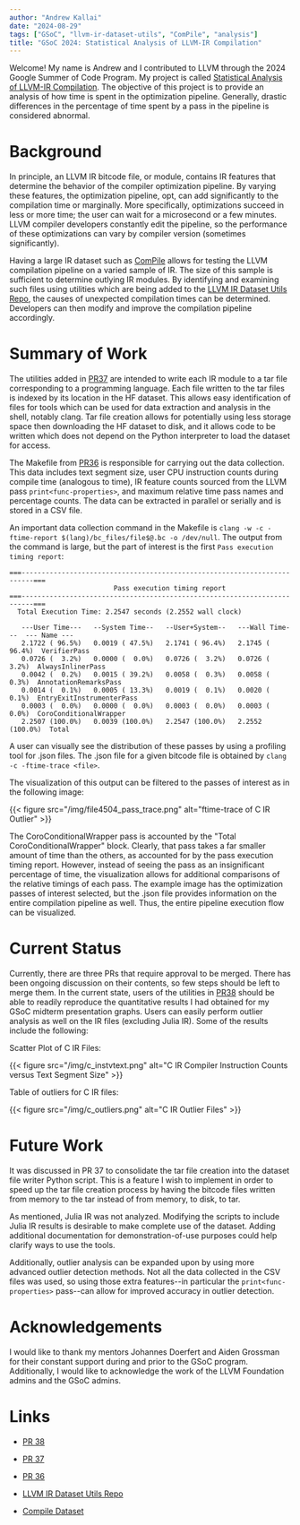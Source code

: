 ```yaml
---
author: "Andrew Kallai"
date: "2024-08-29"
tags: ["GSoC", "llvm-ir-dataset-utils", "ComPile", "analysis"]
title: "GSoC 2024: Statistical Analysis of LLVM-IR Compilation"
---
```


Welcome! My name is Andrew and I contributed to LLVM through the 2024 Google Summer of Code Program. My project is called [Statistical Analysis of LLVM-IR Compilation](https://summerofcode.withgoogle.com/programs/2024/projects/hquDyVBK). The objective of this project is to provide an analysis of how time is spent in the optimization pipeline. Generally, drastic differences in the percentage of time spent by a pass in the pipeline is considered abnormal.

# Background

In principle, an LLVM IR bitcode file, or module, contains IR features that determine the behavior of the compiler optimization pipeline. By varying these features, the optimization pipeline, opt, can add significantly to the compilation time or marginally. More specifically, optimizations succeed in less or more time; the user can wait for a microsecond or a few minutes. LLVM compiler developers constantly edit the pipeline, so the performance of these optimizations can vary by compiler version (sometimes significantly).

Having a large IR dataset such as [ComPile](https://huggingface.co/datasets/llvm-ml/ComPile) allows for testing the LLVM compilation pipeline on a varied sample of IR. The size of this sample is sufficient to determine outlying IR modules. By identifying and examining such files using utilities which are being added to the [LLVM IR Dataset Utils Repo](https://github.com/llvm-ml/llvm-ir-dataset-utils), the causes of unexpected compilation times can be determined. Developers can then modify and improve the compilation pipeline accordingly.

# Summary of Work

The utilities added in [PR37](https://github.com/llvm-ml/llvm-ir-dataset-utils/pull/37) are intended to write each IR module to a tar file corresponding to a programming language. Each file written to the tar files is indexed by its location in the HF dataset. This allows easy identification of files for tools which can be used for data extraction and analysis in the shell, notably clang. Tar file creation allows for potentially using less storage space then downloading the HF dataset to disk, and it allows code to be written which does not depend on the Python interpreter to load the dataset for access.

The Makefile from [PR36](https://github.com/llvm-ml/llvm-ir-dataset-utils/pull/36) is responsible for carrying out the data collection. This data includes text segment size, user CPU instruction counts during compile time (analogous to time), IR feature counts sourced from the LLVM pass `print<func-properties>`, and maximum relative time pass names and percentage counts. The data can be extracted in parallel or serially and is stored in a CSV file.

An important data collection command in the Makefile is `clang -w -c -ftime-report $(lang)/bc_files/file$@.bc -o /dev/null`. The output from the command is large, but the part of interest is the first `Pass execution timing report`: 

```text
===-------------------------------------------------------------------------===
                          Pass execution timing report
===-------------------------------------------------------------------------===
  Total Execution Time: 2.2547 seconds (2.2552 wall clock)

   ---User Time---   --System Time--   --User+System--   ---Wall Time---  --- Name ---
   2.1722 ( 96.5%)   0.0019 ( 47.5%)   2.1741 ( 96.4%)   2.1745 ( 96.4%)  VerifierPass
   0.0726 (  3.2%)   0.0000 (  0.0%)   0.0726 (  3.2%)   0.0726 (  3.2%)  AlwaysInlinerPass
   0.0042 (  0.2%)   0.0015 ( 39.2%)   0.0058 (  0.3%)   0.0058 (  0.3%)  AnnotationRemarksPass
   0.0014 (  0.1%)   0.0005 ( 13.3%)   0.0019 (  0.1%)   0.0020 (  0.1%)  EntryExitInstrumenterPass
   0.0003 (  0.0%)   0.0000 (  0.0%)   0.0003 (  0.0%)   0.0003 (  0.0%)  CoroConditionalWrapper
   2.2507 (100.0%)   0.0039 (100.0%)   2.2547 (100.0%)   2.2552 (100.0%)  Total
```

A user can visually see the distribution of these passes by using a profiling tool for .json files. The .json file for a given bitcode file is obtained by `clang -c -ftime-trace <file>`.

The visualization of this output can be filtered to the passes of interest as in the following image:

{{< figure src="/img/file4504_pass_trace.png" alt="ftime-trace of C IR Outlier" >}}

The CoroConditionalWrapper pass is accounted by the "Total CoroConditionalWrapper" block. Clearly, that pass takes a far smaller amount of time than the others, as accounted for by the pass execution timing report. However, instead of seeing the pass as an insignificant percentage of time, the visualization allows for additional comparisons of the relative timings of each pass. The example image has the optimization passes of interest selected, but the .json file provides information on the entire compilation pipeline as well. Thus, the entire pipeline execution flow can be visualized.

# Current Status 

Currently, there are three PRs that require approval to be merged. There has been ongoing discussion on their contents, so few steps should be left to merge them.
In the current state, users of the utilities in [PR38](https://github.com/llvm-ml/llvm-ir-dataset-utils/pull/38) should be able to readily reproduce the quantitative results I had obtained for my GSoC midterm presentation graphs. Users can easily perform outlier analysis as well on the IR files (excluding Julia IR). Some of the results include the following:

Scatter Plot of C IR Files:

{{< figure src="/img/c_instvtext.png" alt="C IR Compiler Instruction Counts versus Text Segment Size" >}}

Table of outliers for C IR files:

{{< figure src="/img/c_outliers.png" alt="C IR Outlier Files" >}}

# Future Work

It was discussed in PR 37 to consolidate the tar file creation into the dataset file writer Python script. This is a feature I wish to implement in order to speed up the tar file creation process by having the bitcode files written from memory to the tar instead of from memory, to disk, to tar.

As mentioned, Julia IR was not analyzed. Modifying the scripts to include Julia IR results is desirable to make complete use of the dataset.
Adding additional documentation for demonstration-of-use purposes could help clarify ways to use the tools.

Additionally, outlier analysis can be expanded upon by using more advanced outlier detection methods. Not all the data collected in the CSV files was used, so using those extra features--in particular the `print<func-properties>` pass--can allow for improved accuracy in outlier detection.


# Acknowledgements

I would like to thank my mentors Johannes Doerfert and Aiden Grossman for their constant support during and prior to the GSoC program. Additionally, I would like to acknowledge the work of the LLVM Foundation admins and the GSoC admins.

# Links
* [PR 38](https://github.com/llvm-ml/llvm-ir-dataset-utils/pull/38)

* [PR 37](https://github.com/llvm-ml/llvm-ir-dataset-utils/pull/37)

* [PR 36](https://github.com/llvm-ml/llvm-ir-dataset-utils/pull/36)

* [LLVM IR Dataset Utils Repo](https://github.com/llvm-ml/llvm-ir-dataset-utils)

* [Compile Dataset](https://huggingface.co/datasets/llvm-ml/ComPile)
